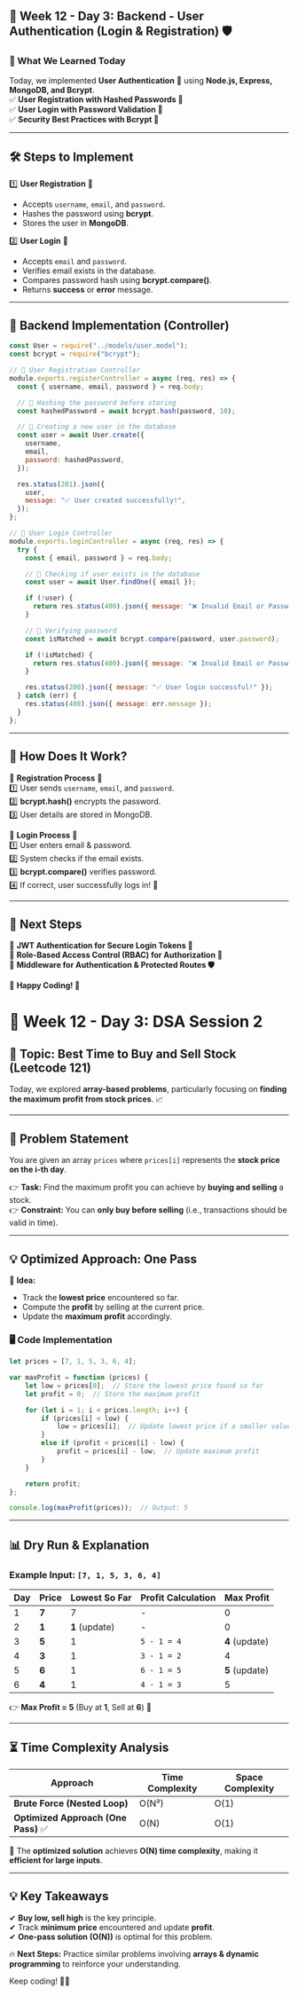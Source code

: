 ## 🚀 Week 12 - Day 3: **Backend - User Authentication (Login & Registration) 🛡️**  

### **📌 What We Learned Today**
Today, we implemented **User Authentication** 🔐 using **Node.js, Express, MongoDB, and Bcrypt**.  
✅ **User Registration with Hashed Passwords 📝**  
✅ **User Login with Password Validation 🔑**  
✅ **Security Best Practices with Bcrypt 🔄**  

---

## **🛠️ Steps to Implement**
1️⃣ **User Registration** 📌  
- Accepts `username`, `email`, and `password`.  
- Hashes the password using **bcrypt**.  
- Stores the user in **MongoDB**.  

2️⃣ **User Login** 📌  
- Accepts `email` and `password`.  
- Verifies email exists in the database.  
- Compares password hash using **bcrypt.compare()**.  
- Returns **success** or **error** message.  

---

## **📝 Backend Implementation (Controller)**
```javascript
const User = require("../models/user.model");
const bcrypt = require("bcrypt");

// 📝 User Registration Controller
module.exports.registerController = async (req, res) => {
  const { username, email, password } = req.body;

  // 🔐 Hashing the password before storing
  const hashedPassword = await bcrypt.hash(password, 10);

  // 📌 Creating a new user in the database
  const user = await User.create({
    username,
    email,
    password: hashedPassword,
  });

  res.status(201).json({
    user,
    message: "✅ User created successfully!",
  });
};

// 🔑 User Login Controller
module.exports.loginController = async (req, res) => {
  try {
    const { email, password } = req.body;

    // 📌 Checking if user exists in the database
    const user = await User.findOne({ email });

    if (!user) {
      return res.status(400).json({ message: "❌ Invalid Email or Password" });
    }

    // 🔄 Verifying password
    const isMatched = await bcrypt.compare(password, user.password);

    if (!isMatched) {
      return res.status(400).json({ message: "❌ Invalid Email or Password" });
    }

    res.status(200).json({ message: "✅ User login successful!" });
  } catch (err) {
    res.status(400).json({ message: err.message });
  }
};
```

---

## **📌 How Does It Work?**
🔹 **Registration Process** 📝  
1️⃣ User sends `username`, `email`, and `password`.  
2️⃣ **bcrypt.hash()** encrypts the password.  
3️⃣ User details are stored in MongoDB.  

🔹 **Login Process** 🔑  
1️⃣ User enters email & password.  
2️⃣ System checks if the email exists.  
3️⃣ **bcrypt.compare()** verifies password.  
4️⃣ If correct, user successfully logs in! 🎉  

---

## **🚀 Next Steps**
🔹 **JWT Authentication for Secure Login Tokens 🔑**  
🔹 **Role-Based Access Control (RBAC) for Authorization 👥**  
🔹 **Middleware for Authentication & Protected Routes 🛡️**  

🔹 **Happy Coding! 🚀**

# 🚀 Week 12 - Day 3: DSA Session 2  
## 📌 **Topic: Best Time to Buy and Sell Stock (Leetcode 121)**  

Today, we explored **array-based problems**, particularly focusing on **finding the maximum profit from stock prices**. 📈  

---

## **📝 Problem Statement**  
You are given an array `prices` where `prices[i]` represents the **stock price on the i-th day**.  

👉 **Task:** Find the maximum profit you can achieve by **buying and selling** a stock.  
👉 **Constraint:** You can **only buy before selling** (i.e., transactions should be valid in time).  

---

## **💡 Optimized Approach: One Pass**  
🔹 **Idea:**  
- Track the **lowest price** encountered so far.  
- Compute the **profit** by selling at the current price.  
- Update the **maximum profit** accordingly.  

### **🖥️ Code Implementation**
```javascript
let prices = [7, 1, 5, 3, 6, 4];

var maxProfit = function (prices) {
    let low = prices[0];  // Store the lowest price found so far
    let profit = 0;  // Store the maximum profit

    for (let i = 1; i < prices.length; i++) {
        if (prices[i] < low) {
            low = prices[i];  // Update lowest price if a smaller value is found
        } 
        else if (profit < prices[i] - low) {
            profit = prices[i] - low;  // Update maximum profit
        }
    }

    return profit;
};

console.log(maxProfit(prices));  // Output: 5
```

---

## **📊 Dry Run & Explanation**
### **Example Input:** `[7, 1, 5, 3, 6, 4]`
| Day | Price | Lowest So Far | Profit Calculation | Max Profit |
|-----|--------|--------------|-------------------|------------|
| 1   | **7**  | 7            | -                 | 0          |
| 2   | **1**  | **1** (update) | -                 | 0          |
| 3   | **5**  | 1            | `5 - 1 = 4`       | **4** (update) |
| 4   | **3**  | 1            | `3 - 1 = 2`       | 4          |
| 5   | **6**  | 1            | `6 - 1 = 5`       | **5** (update) |
| 6   | **4**  | 1            | `4 - 1 = 3`       | 5          |

👉 **Max Profit = 5** (Buy at **1**, Sell at **6**) 🎯  

---

## **⏳ Time Complexity Analysis**  
| Approach        | Time Complexity | Space Complexity |
|----------------|----------------|-----------------|
| **Brute Force (Nested Loop)** | O(N²) | O(1) |
| **Optimized Approach (One Pass)** ✅ | O(N) | O(1) |

🚀 The **optimized solution** achieves **O(N) time complexity**, making it **efficient for large inputs**.

---

## **💡 Key Takeaways**  
✔ **Buy low, sell high** is the key principle.  
✔ Track **minimum price** encountered and update **profit**.  
✔ **One-pass solution (O(N))** is optimal for this problem.  

🔥 **Next Steps:** Practice similar problems involving **arrays & dynamic programming** to reinforce your understanding.  

Keep coding! 🚀💡